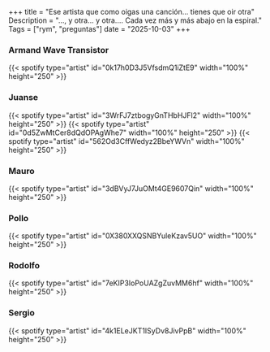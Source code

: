 +++
title = "Ese artista que como oigas una canción... tienes que oir otra"
Description = "..., y otra... y otra.... Cada vez más y más abajo en la espiral."
Tags = ["rym", "preguntas"]
date = "2025-10-03"
+++

### Armand Wave Transistor

{{< spotify type="artist" id="0k17h0D3J5VfsdmQ1iZtE9" width="100%" height="250" >}}

### Juanse

{{< spotify type="artist" id="3WrFJ7ztbogyGnTHbHJFl2" width="100%" height="250" >}}
{{< spotify type="artist" id="0d5ZwMtCer8dQdOPAgWhe7" width="100%" height="250" >}}
{{< spotify type="artist" id="562Od3CffWedyz2BbeYWVn" width="100%" height="250" >}}

### Mauro

{{< spotify type="artist" id="3dBVyJ7JuOMt4GE9607Qin" width="100%" height="250" >}}

### Pollo

{{< spotify type="artist" id="0X380XXQSNBYuleKzav5UO" width="100%" height="250" >}}

### Rodolfo

{{< spotify type="artist" id="7eKIP3IoPoUAZgZuvMM6hf" width="100%" height="250" >}}

### Sergio

{{< spotify type="artist" id="4k1ELeJKT1ISyDv8JivPpB" width="100%" height="250" >}}
